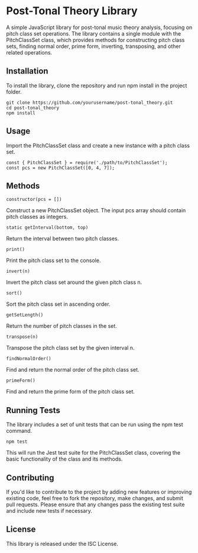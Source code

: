 # Post-Tonal Theory Library
A simple JavaScript library for post-tonal music theory analysis, focusing on pitch class set operations. The library contains a single module with the PitchClassSet class, which provides methods for constructing pitch class sets, finding normal order, prime form, inverting, transposing, and other related operations.

## Installation
To install the library, clone the repository and run npm install in the project folder.
```
git clone https://github.com/yourusername/post-tonal_theory.git
cd post-tonal_theory
npm install
```

## Usage
Import the PitchClassSet class and create a new instance with a pitch class set.

```
const { PitchClassSet } = require('./path/to/PitchClassSet');
const pcs = new PitchClassSet([0, 4, 7]);
```

## Methods
```
constructor(pcs = [])
```
Construct a new PitchClassSet object. The input pcs array should contain pitch classes as integers.

```
static getInterval(bottom, top)
```
Return the interval between two pitch classes.

```
print()
```
Print the pitch class set to the console.

```
invert(n)
```
Invert the pitch class set around the given pitch class n.

```
sort()
```
Sort the pitch class set in ascending order.

```
getSetLength()
```
Return the number of pitch classes in the set.

```
transpose(n)
```
Transpose the pitch class set by the given interval n.

```
findNormalOrder()
```
Find and return the normal order of the pitch class set.

```
primeForm()
```
Find and return the prime form of the pitch class set.

## Running Tests
The library includes a set of unit tests that can be run using the npm test command.

```
npm test
```
This will run the Jest test suite for the PitchClassSet class, covering the basic functionality of the class and its methods.

## Contributing
If you'd like to contribute to the project by adding new features or improving existing code, feel free to fork the repository, make changes, and submit pull requests. Please ensure that any changes pass the existing test suite and include new tests if necessary. 

## License
This library is released under the ISC License.
